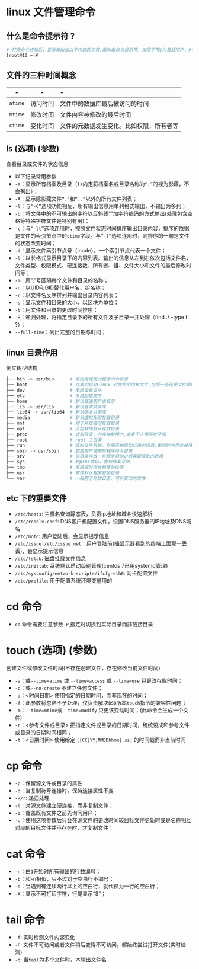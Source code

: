 # linux 文件管理命令 

## 什么是命令提示符 ?
```bash
# 打开命令终端后，显示类似如以下内容的字符,就叫做命令提示符，末尾字符$为普通用户，#代表为root用户 
[root@10 ~]#
```
## 文件的三种时间概念  
|-|-|-|
|:-:|:-:|:-|
|`atime`| 访问时间| 文件中的数据库最后被访问的时间|
|`mtime`| 修改时间| 文件内容被修改的最后时间|
|`ctime`| 变化时间| 文件的元数据发生变化。比如权限，所有者等|  



## ls (选项) (参数)  
查看目录或文件的状态信息  
- 以下记录常用参数 
- `-a`：显示所有档案及目录（`ls`内定将档案名或目录名称为`“.”`的视为影藏，不会列出）；
- `-A`：显示除影藏文件`“.“`和`“..”`以外的所有文件列表；
- `-l`：与`“-C”`选项功能相反，所有输出信息用单列格式输出，不输出为多列；
- `-b`：将文件中的不可输出的字符以反斜线“”加字符编码的方式输出(处理包含空格等特殊字符文件是特别有用)；
- `-c`：与`“-lt”`选项连用时，按照文件状态时间排序输出目录内容，排序的依据是文件的索引节点中的`ctime`字段。与`“-l”`选项连用时，则排序的一句是文件的状态改变时间；
- `-i`：显示文件索引节点号（inode）。一个索引节点代表一个文件；
- `-l`：以长格式显示目录下的内容列表。输出的信息从左到右依次包括文件名，文件类型、权限模式、硬连接数、所有者、组、文件大小和文件的最后修改时间等；
- `-m`：用“,”号区隔每个文件和目录的名称；
- `-n`：以UID和GID替代用户名、组名称；
- `-r`：以文件名反序排列并输出目录内容列表；
- `-s`：显示文件和目录的大小，以区块为单位；
- `-t`：用文件和目录的更改时间排序；
- `-R`：递归处理，将指定目录下的所有文件及子目录一并处理（find ./ -type f ?）；
- `--full-time`：列出完整的日期与时间；

## linux 目录作用 
倒立树型结构  
```bash
├── bin -> usr/bin      # 系统用使用的程序命令目录
├── boot                # 存放的启动Linux 时使用的内核文件,包括一些连接文件和镜像文件
├── dev                 # 系统设备文件
├── etc                 # 系统配置文件
├── home                # 默认普通用户主目录
├── lib -> usr/lib      # 默认基本共享库
├── lib64 -> usr/lib64  # 默认基本共享库
├── media               # 默认虚拟光驱挂载目录
├── mnt                 # 用于系统临时挂载目录
├── opt                 # 大型软件默认存放目录
├── proc                # 虚拟目录，内存映射用的,本身不占用系统空间 
├── root                # root 主目录
├── run                 # 临时文件系统，存储系统启动以来的信息,重启时内容会被清空  
├── sbin -> usr/sbin    # 超级用户使用的程序命令目录
├── srv                 # 该目录存放一些服务启动之后需要提取的数据
├── sys                 # 和proc类似，虚拟档案系统，
├── tmp                 # 系统临时存放档案的位置 
├── usr                 # 软件默认程序安装目录 
└── var                 # 一般用于存放日志，可以变动的文件 
```

## etc 下的重要文件 
- `/etc/hosts`: 主机名查询静态表，负责ip地址和域名快速解析  
- `/etc/resolv.conf`: DNS客户机配置文件，设置DNS服务器的IP地址及DNS域名  
- `/etc/motd`: 用户登陆后，会显示提示信息 
- `/etc/issue|/etc/issue.net`：用户登陆前(插显示器看到的终端上面那一丢丢)，会显示提示信息
- `/etc/fstab`: 磁盘挂载文件信息   
- `/etc/inittab`: 系统默认启动级别管理(centos 7已用systemd管理)  
- `/etc/sysconfig/network-scripts/ifcfg-eth0`: 网卡配置文件   
- `/etc/profile`: 用于配置系统环境变量用的  

# cd 命令 
- `cd` 命令需要注意参数`-P`,指定时切换到实际目录而非链接目录  

# touch (选项) (参数)
创建文件或修改文件时间(不存在创建文件，存在修改当前文件时间)  

- `-a`：或`--time=atime` 或 `--time=access` 或 `--time=use`  只更改存取时间；
- `-c`：或`--no-create`  不建立任何文件；
- `-d`：<时间日期> 使用指定的日期时间，而非现在的时间；
- `-f`：此参数将忽略不予处理，仅负责解决`BSD`版本`touch`指令的兼容性问题；
- `-m`：`--time=mtime`或`--time=modify`  只更该变动时间；(此命令会生成一个文件)
- `-r`：<参考文件或目录>  把指定文件或目录的日期时间，统统设成和参考文件或目录的日期时间相同；
- `-t`：<日期时间>  使用给定 `[[CC]YY]MMDDhhmm[.ss]` 的时间戳而非当前时间  

# cp 命令
- `-p`：保留源文件或目录的属性  
- `-d`：当复制符号连接时，保持连接属性不变   
- `-R/r`: 递归处理  
- `-l`：对源文件建立硬连接，而非复制文件；
- `-i`：覆盖既有文件之前先询问用户；
- `-u`：使用这项参数后只会在源文件的更改时间较目标文件更新时或是名称相互对应的目标文件并不存在时，才复制文件；

# cat 命令 
- `-n`：由`1`开始对所有输出的行数编号；  
- `-b`：和-n相似，只不过对于空白行不编号；  
- `-s`：当遇到有连续两行以上的空白行，就代换为一行的空白行；  
- `-A`：显示不可打印字符，行尾显示“$”；  


# tail 命令 
- `-f`: 实时检测文件内容变化  
- `-F`: 文件不可访问或者文件稍后变得不可访问，都始终尝试打开文件(实时检测)  
- `-q`: 当`tail`为多个文件时，本输出文件名  
